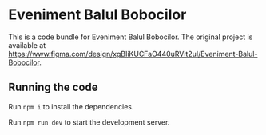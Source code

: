 
  # Eveniment Balul Bobocilor

  This is a code bundle for Eveniment Balul Bobocilor. The original project is available at https://www.figma.com/design/xgBIiKUCFaO440uRVit2uI/Eveniment-Balul-Bobocilor.

  ## Running the code

  Run `npm i` to install the dependencies.

  Run `npm run dev` to start the development server.
  